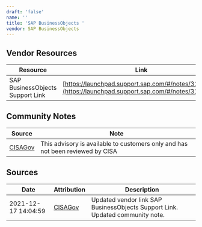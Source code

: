 ```yaml
---
draft: 'false'
name: ''
title: 'SAP BusinessObjects '
vendor: SAP BusinessObjects
---
```


## Vendor Resources
| Resource | Link |
| --- | --- |
| SAP BusinessObjects Support Link | [https://launchpad.support.sap.com/#/notes/3129956](https://launchpad.support.sap.com/#/notes/3129956) |


## Community Notes
| Source | Note |
| --- | --- |
| [CISAGov](https://raw.githubusercontent.com/cisagov/log4j-affected-db/develop/README.md) | This advisory is available to customers only and has not been reviewed by CISA |

## Sources
| Date | Attribution | Description |
| --- | --- | --- |
| 2021-12-17 14:04:59 | [CISAGov](https://raw.githubusercontent.com/cisagov/log4j-affected-db/develop/README.md) | Updated vendor link SAP BusinessObjects Support Link. Updated community note.  |
